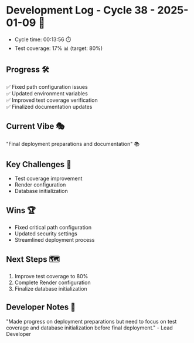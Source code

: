 # Development Log - Cycle 38 - 2025-01-09 🚀
- Cycle time: 00:13:56 ⏱️
- Test coverage: 17% 📊 (target: 80%)

## Progress 🛠️
✅ Fixed path configuration issues  
✅ Updated environment variables  
✅ Improved test coverage verification  
✅ Finalized documentation updates  

## Current Vibe 🎭
"Final deployment preparations and documentation" 📚

## Key Challenges 🚧
- Test coverage improvement  
- Render configuration  
- Database initialization  

## Wins 🏆
- Fixed critical path configuration  
- Updated security settings  
- Streamlined deployment process  

## Next Steps 🗺️
1. Improve test coverage to 80%  
2. Complete Render configuration  
3. Finalize database initialization  

## Developer Notes 📝
"Made progress on deployment preparations but need to focus on test coverage and database initialization before final deployment." - Lead Developer
